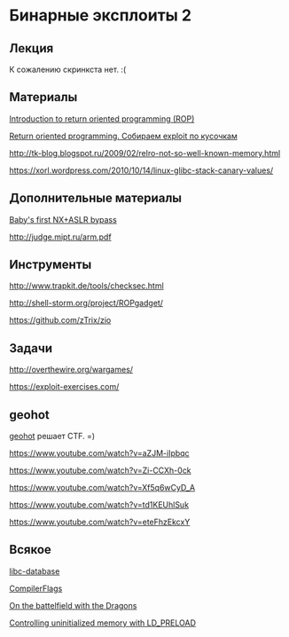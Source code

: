 Бинарные эксплоиты 2
====================

## Лекция

К сожалению скринкста нет. :(


## Материалы

[Introduction to return oriented programming (ROP)](https://web.archive.org/web/20141130082019/http://codearcana.com/posts/2013/05/28/introduction-to-return-oriented-programming-rop.html)

[Return oriented programming. Собираем exploit по кусочкам](http://habrahabr.ru/post/255519/)

http://tk-blog.blogspot.ru/2009/02/relro-not-so-well-known-memory.html

https://xorl.wordpress.com/2010/10/14/linux-glibc-stack-canary-values/


## Дополнительные материалы

[Baby's first NX+ASLR bypass](https://www.trustwave.com/Resources/SpiderLabs-Blog/Baby-s-first-NX-ASLR-bypass/)

http://judge.mipt.ru/arm.pdf


## Инструменты

http://www.trapkit.de/tools/checksec.html

http://shell-storm.org/project/ROPgadget/

https://github.com/zTrix/zio


## Задачи

http://overthewire.org/wargames/

https://exploit-exercises.com/


## geohot

[geohot](https://en.wikipedia.org/wiki/George_Hotz) решает CTF. =)

https://www.youtube.com/watch?v=aZJM-iIpbqc

https://www.youtube.com/watch?v=Zi-CCXh-0ck

https://www.youtube.com/watch?v=Xf5q6wCyD_A

https://www.youtube.com/watch?v=td1KEUhlSuk

https://www.youtube.com/watch?v=eteFhzEkcxY


## Всякое

[libc-database](https://github.com/niklasb/libc-database)

[CompilerFlags](https://wiki.ubuntu.com/ToolChain/CompilerFlags)

[On the battelfield with the Dragons](http://j00ru.vexillium.org/blog/24_03_15/dragons_ctf.pdf)

[Controlling uninitialized memory with LD_PRELOAD](http://vulnfactory.org/blog/2010/04/08/controlling-uninitialized-memory-with-ld_preload/)
